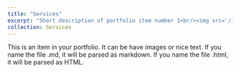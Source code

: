 ```yaml
---
title: "Services"
excerpt: "Short description of portfolio item number 1<br/><img src='/images/500x300.png'>"
collection: Services
---
```


This is an item in your portfolio. It can be have images or nice text. If you name the file .md, it will be parsed as markdown. If you name the file .html, it will be parsed as HTML. 

